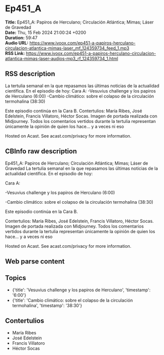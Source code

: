 # Ep451_A  
**Title:** Ep451_A: Papiros de Herculano; Circulación Atlántica; Mimas; Láser de Gravedad  
**Date:** Thu, 15 Feb 2024 21:00:24 +0200  
**Duration:** 59:47  
**Audio URL:** https://www.ivoox.com/ep451-a-papiros-herculano-circulacion-atlantica-mimas-laser_mf_124359734_feed_1.mp3  
**RSS Link:** https://www.ivoox.com/ep451-a-papiros-herculano-circulacion-atlantica-mimas-laser-audios-mp3_rf_124359734_1.html  

## RSS description
La tertulia semanal en la que repasamos las últimas noticias de la actualidad científica. En el episodio de hoy:
Cara A:
-Vesuvius challenge y los papiros de Herculano (6:00)
-Cambio climático: sobre el colapso de la circulación termohalina (38:30)

Este episodio continúa en la Cara B.
Contertulios: María Ribes, José Edelstein, Francis Villatoro, Héctor Socas. Imagen de portada realizada con Midjourney. Todos los comentarios vertidos durante la tertulia representan únicamente la opinión de quien los hace... y a veces ni eso


 Hosted on Acast. See acast.com/privacy for more information.

## CBInfo raw description
Ep451_A: Papiros de Herculano; Circulación Atlántica; Mimas; Láser de Gravedad
La tertulia semanal en la que repasamos las últimas noticias de la actualidad científica. En el episodio de hoy:

Cara A:

-Vesuvius challenge y los papiros de Herculano (6:00)

-Cambio climático: sobre el colapso de la circulación termohalina (38:30)



Este episodio continúa en la Cara B.

Contertulios: María Ribes, José Edelstein, Francis Villatoro, Héctor Socas. Imagen de portada realizada con Midjourney. Todos los comentarios vertidos durante la tertulia representan únicamente la opinión de quien los hace... y a veces ni eso





 Hosted on Acast. See acast.com/privacy for more information.




## Web parse content


## Topics
- {'title': 'Vesuvius challenge y los papiros de Herculano', 'timestamp': '6:00'}
- {'title': 'Cambio climático: sobre el colapso de la circulación termohalina', 'timestamp': '38:30'}
## Contertulios
- María Ribes
- José Edelstein
- Francis Villatoro
- Héctor Socas